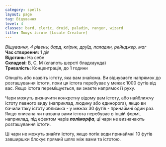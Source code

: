 ```yaml
---
category: spells
layout: page
tag: Віщування
level: 4
classes: bard, cleric, druid, paladin, ranger, wizard
title: Пошук істоти [Locate Creature]
---
```


_Віщування, 4 рівень; бард, клірик, друїд, паладин, рейнджер, маг_    
**Час створення:** 1 дія    
**Відстань:** На себе    
**Складові:** В, С, М (клапоть шерсті бладхаунда)    
**Тривалість:** Концентрація, до 1 години    

Опишіть або назвіть істоту, яка вам знайома. Ви відчуваєте напрямок до розташування істоти, поки ця істота перебуває у межах 1000 футів від вас. Якщо істота переміщується, ви знаєте напрямок її руху.    

Чари можуть визначити конкретну відому вам істоту, або найближчу істоту певного виду (наприклад, людину або єдинорога), якщо ви бачили таку істоту зблизька - у межах 30 футів - принаймні один раз. Якщо описана чи названа вами істота перебуває в іншій формі, наприклад, під ефектом чарів **_поліморфа_**, ці чари не визначають розташування істоти.    

Ці чари не можуть знайти істоту, якщо потік води принаймні 10 футів завширшки блокує прямий шлях між вами та істотою. 
